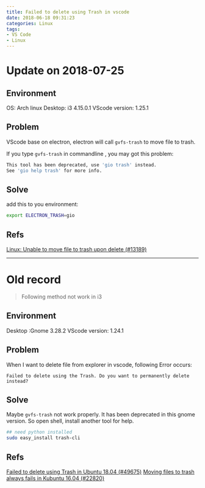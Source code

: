 ```yaml
---
title: Failed to delete using Trash in vscode
date: 2018-06-18 09:31:23
categories: Linux
tags:
- VS Code
- Linux
---
```


# Update on 2018-07-25

## Environment

OS: Arch linux
Desktop: i3 4.15.0.1
VScode version: 1.25.1

<!--more-->

## Problem

VScode base on electron, electron will call `gvfs-trash` to move file to trash.

If you type `gvfs-trash` in commandline , you may got this problem:

```sh
This tool has been deprecated, use 'gio trash' instead.
See 'gio help trash' for more info.
```

## Solve

add this to you environment:

```sh
export ELECTRON_TRASH=gio
```

## Refs

[Linux: Unable to move file to trash upon delete (#13189)](https://github.com/Microsoft/vscode/issues/13189)

--------------------------------------

# Old record

> Following method not work in i3

## Environment

Desktop :Gnome 3.28.2
VScode version: 1.24.1

## Problem

When I want to delete file from explorer in vscode, following Error occurs:

`Failed to delete using the Trash. Do you want to permanently delete instead?`

## Solve

Maybe `gvfs-trash` not work properly. It has been deprecated in this gnome version.
So open shell, install another tool for help.

```sh
## need python installed
sudo easy_install trash-cli
```

## Refs

[Failed to delete using Trash in Ubuntu 18.04 (#49675)](https://github.com/Microsoft/vscode/issues/49675)
[Moving files to trash always fails in Kubuntu 16.04 (#22820)](https://github.com/Microsoft/vscode/issues/22820#issuecomment-288239512)
